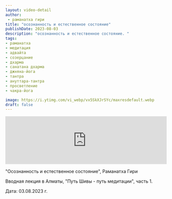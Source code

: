 ```yaml
---
layout: video-detail
author:
 - раманатха гири
title: "осознанность и естественное состояние"
publishDate: 2023-08-03
description: "осознанность и естественное состояние. "
tags: 
- раманатха
- медитация
- адвайта
- созерцание
- дхарма
- санатана дхарма
- джняна-йога
- тантра
- ануттара-тантра
- просветление
- чакра-йога

image: https://i.ytimg.com/vi_webp/vx5SkXJrSYc/maxresdefault.webp
draft: false
---
```


<iframe width="100%" src="https://www.youtube.com/embed/vx5SkXJrSYc" frameborder="0" allowfullscreen=""></iframe> 

 "Осознанность и естественное состояние", Раманатха Гири

 Вводная лекция в Алматы, "Путь Шивы - путь медитации", часть 1.  

  
 Дата: 03.08.2023 г.

  

 